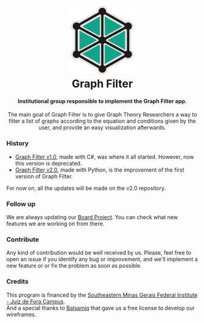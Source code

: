 <h1 align="center">
  <a href="http://sistemas.jf.ifsudestemg.edu.br/graphfilter/home"><img src="https://github.com/GraphFilter/GraphFilter/blob/main/resources/icons/graph_filter_logo.png" alt="Graph Filter" width="180"></a>
  <br>
  Graph Filter
  <br>
</h1>

<h4 align="center"> Institutional group responsible to implement the Graph Filter app.</h4>
<p align="center">
The main goal of Graph Filter is to give Graph Theory Researchers a way to filter a list of graphs according to the equation and conditions given by the user, and provide an easy visualization afterwards.
</p>

### History
- [Graph Filter v1.0](https://github.com/GraphFilter/GraphFilter-Deprecated), made with C#, was where it all started. However, now this version is deprecated.  
- [Graph Filter v2.0](https://github.com/GraphFilter/GraphFilter), made with Python, is the improvement of the first version of Graph Filter.
  
For now on, all the updates will be made on the v2.0 repository. 

### Follow up
We are always updating our [Board Project](https://github.com/GraphFilter/GraphFilter/projects/1). You can check what new features we are working on from there.

### Contribute
Any kind of contribution would be well received by us. Please, feel free to open an issue if you identify any bug or improvement, and we'll implement a new feature or or fix the problem as soon as possible.

### Credits

This program is financed by the [Southeastern Minas Gerais Federal Institute - Juiz de Fora Campus](https://www.ifsudestemg.edu.br/juizdefora).  
And a special thanks to [Balsamiq](https://www.balsamiq.com/) that gave us a free license to develop our wireframes.
